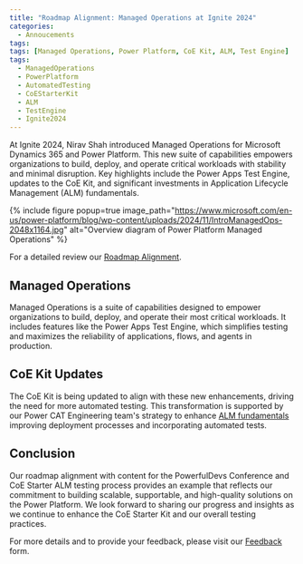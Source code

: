 ```yaml
---
title: "Roadmap Alignment: Managed Operations at Ignite 2024"
categories:
  - Annoucements
tags:
tags: [Managed Operations, Power Platform, CoE Kit, ALM, Test Engine]
tags:
  - ManagedOperations
  - PowerPlatform
  - AutomatedTesting
  - CoEStarterKit
  - ALM
  - TestEngine
  - Ignite2024
---
```


At Ignite 2024, Nirav Shah introduced Managed Operations for Microsoft Dynamics 365 and Power Platform. This new suite of capabilities empowers organizations to build, deploy, and operate critical workloads with stability and minimal disruption. Key highlights include the Power Apps Test Engine, updates to the CoE Kit, and significant investments in Application Lifecycle Management (ALM) fundamentals.

{% include figure popup=true image_path="https://www.microsoft.com/en-us/power-platform/blog/wp-content/uploads/2024/11/IntroManagedOps-2048x1164.jpg" alt="Overview diagram of Power Platform Managed Operations" %}

For a detailed review our [Roadmap Alignment](/powerfuldev-testing/context/roadmap-alignment).

## Managed Operations

Managed Operations is a suite of capabilities designed to empower organizations to build, deploy, and operate their most critical workloads. It includes features like the Power Apps Test Engine, which simplifies testing and maximizes the reliability of applications, flows, and agents in production.

## CoE Kit Updates

The CoE Kit is being updated to align with these new enhancements, driving the need for more automated testing. This transformation is supported by our Power CAT Engineering team's strategy to enhance [ALM fundamentals](/powerfuldev-testing/examples/coe-kit-test-automation-alm.md) improving deployment processes and incorporating automated tests.

## Conclusion

Our roadmap alignment with content for the PowerfulDevs Conference and CoE Starter ALM testing process provides an example that reflects our commitment to building scalable, supportable, and high-quality solutions on the Power Platform. We look forward to sharing our progress and insights as we continue to enhance the CoE Starter Kit and our overall testing practices.

For more details and to provide your feedback, please visit our [Feedback](https://aka.ms/powerfuldevs/testing/feedback) form.

